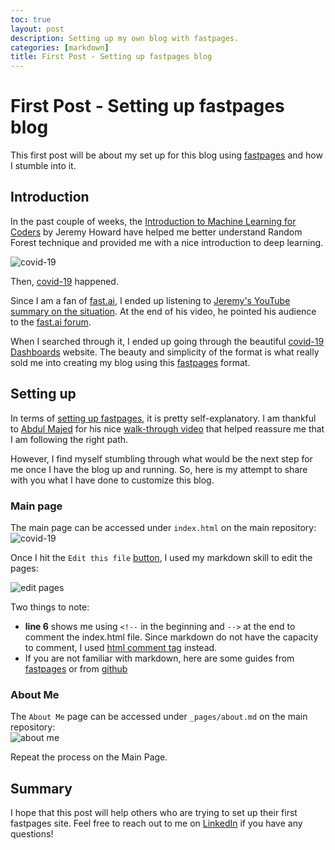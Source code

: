 ```yaml
---
toc: true
layout: post
description: Setting up my own blog with fastpages.
categories: [markdown]
title: First Post - Setting up fastpages blog  
---
```


# First Post - Setting up fastpages blog  

This first post will be about my set up for this blog using [fastpages](https://github.com/fastai/fastpages) and how I stumble into it.  

## Introduction  

In the past couple of weeks, the [Introduction to Machine Learning for Coders](https://course18.fast.ai/ml) by Jeremy Howard have helped me better understand Random Forest technique and provided me with a nice introduction to deep learning. 

![covid-19]({{site.baseurl}}/images/covid-19wordcloud.jpg "https://flic.kr/p/2iDBF1E") 

Then, [covid-19](https://www.who.int/emergencies/diseases/novel-coronavirus-2019) happened.  

Since I am a fan of [fast.ai](https://www.fast.ai/), I ended up listening to [Jeremy's YouTube summary on the situation](https://youtu.be/GZ0yNMnvwqY). At the end of his video, he pointed his audience to the [fast.ai forum](https://forums.fast.ai/c/covid-19/52). 

When I searched through it, I ended up going through the beautiful [covid-19 Dashboards](https://covid19dashboards.com/) website. The beauty and simplicity of the format is what really sold me into creating my blog using this [fastpages](https://github.com/fastai/fastpages) format. 

## Setting up

In terms of [setting up fastpages](https://github.com/fastai/fastpages#setup-instructions), it is pretty self-explanatory. I am thankful to [Abdul Majed](https://twitter.com/1littlecoder) for his nice [walk-through video](https://youtu.be/L0boq3zqazI) that helped reassure me that I am following the right path.  

However, I find myself stumbling through what would be the next step for me once I have the blog up and running. So, here is my attempt to share with you what I have done to customize this blog. 

### Main page

The main page can be accessed under `index.html` on the main repository:   
![covid-19]({{site.baseurl}}/images/index-html.png)   

Once I hit the `Edit this file` [button](https://help.github.com/assets/images/help/repository/edit-file-edit-button.png), I used my markdown skill to edit the pages: 

![edit pages]({{site.baseurl}}/images/Index-playaround.png "")   

Two things to note: 
- **line 6** shows me using `<!--` in the beginning and `-->` at the end to comment the index.html file. Since markdown do not have the capacity to comment, I used [html comment tag](https://html.com/tags/comment-tag/) instead. 
- If you are not familiar with markdown, here are some guides from [fastpages](https://fastpages.fast.ai/markdown/2020/01/14/test-markdown-post.html) or from [github](https://guides.github.com/features/mastering-markdown/)

### About Me

The `About Me` page can be accessed under `_pages/about.md` on the main repository:  
![about me]({{site.baseurl}}/images/blog_about.png "")   

Repeat the process on the Main Page. 

## Summary

I hope that this post will help others who are trying to set up their first fastpages site. Feel free to reach out to me on [LinkedIn](https://www.linkedin.com/in/atunanggara/) if you have any questions!
